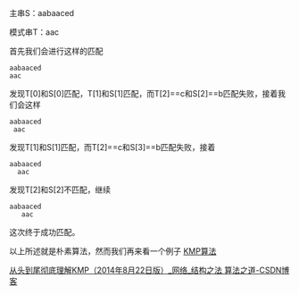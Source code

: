 主串S：aabaaced

模式串T：aac

首先我们会进行这样的匹配

```
aabaaced
aac
```

发现T[0]和S[0]匹配，T[1]和S[1]匹配，而T[2]==c和S[2]==b匹配失败，接着我们会这样

```
aabaaced
 aac
```

发现T[1]和S[1]匹配，而T[2]==c和S[3]==b匹配失败，接着

```
aabaaced
  aac
```

发现T[2]和S[2]不匹配，继续

```
aabaaced
   aac
```

这次终于成功匹配。

以上所述就是朴素算法，然而我们再来看一个例子 [KMP算法]()

[从头到尾彻底理解KMP（2014年8月22日版）_网络_结构之法 算法之道-CSDN博客](https://blog.csdn.net/v_july_v/article/details/7041827)

